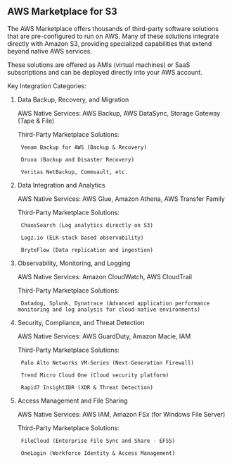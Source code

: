 ## AWS Marketplace for S3
The AWS Marketplace offers thousands of third-party software solutions that are pre-configured to run on AWS. Many of these solutions integrate directly with Amazon S3, providing specialized capabilities that extend beyond native AWS services.


These solutions are offered as AMIs (virtual machines) or SaaS subscriptions and can be deployed directly into your AWS account.

Key Integration Categories:

1. Data Backup, Recovery, and Migration

    AWS Native Services: AWS Backup, AWS DataSync, Storage Gateway (Tape & File)

    Third-Party Marketplace Solutions:

        Veeam Backup for AWS (Backup & Recovery)

        Druva (Backup and Disaster Recovery)

        Veritas NetBackup, Commvault, etc.

2. Data Integration and Analytics

    AWS Native Services: AWS Glue, Amazon Athena, AWS Transfer Family

    Third-Party Marketplace Solutions:

        ChaosSearch (Log analytics directly on S3)

        Logz.io (ELK-stack based observability)

        BryteFlow (Data replication and ingestion)

3. Observability, Monitoring, and Logging

    AWS Native Services: Amazon CloudWatch, AWS CloudTrail

    Third-Party Marketplace Solutions:

        Datadog, Splunk, Dynatrace (Advanced application performance monitoring and log analysis for cloud-native environments)

4. Security, Compliance, and Threat Detection

    AWS Native Services: AWS GuardDuty, Amazon Macie, IAM

    Third-Party Marketplace Solutions:

        Palo Alto Networks VM-Series (Next-Generation Firewall)

        Trend Micro Cloud One (Cloud security platform)

        Rapid7 InsightIDR (XDR & Threat Detection)

5. Access Management and File Sharing

    AWS Native Services: AWS IAM, Amazon FSx (for Windows File Server)

    Third-Party Marketplace Solutions:

        FileCloud (Enterprise File Sync and Share - EFSS)

        OneLogin (Workforce Identity & Access Management)
        